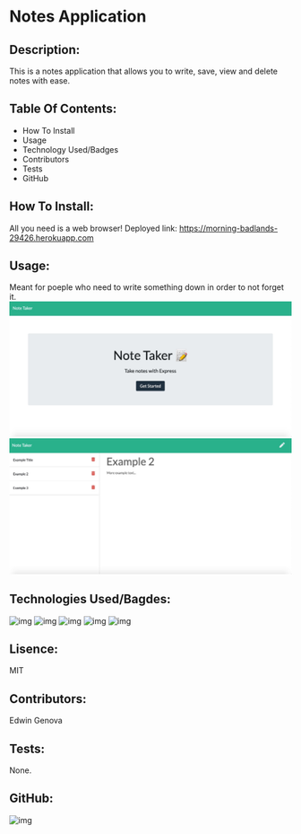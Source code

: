 # Notes Application
## Description: 
This is a notes application that allows you to write, save, view and delete notes with ease.
## Table Of Contents:
* How To Install
* Usage
* Technology Used/Badges
* Contributors
* Tests
* GitHub
## How To Install: 
All you need is a web browser! Deployed link: https://morning-badlands-29426.herokuapp.com
## Usage:
Meant for poeple who need to write something down in order to not forget it.
![img](home.jpeg)
![img](example.jpeg)
## Technologies Used/Bagdes: 
![img](https://img.shields.io/badge/JavaScript-used-red)
![img](https://img.shields.io/badge/HTML-used-red)
![img](https://img.shields.io/badge/CSS-used-red)
![img](https://img.shields.io/badge/Node.JS-used-red)
![img](https://img.shields.io/badge/Heroku-used-red)
## Lisence:  
MIT
## Contributors:
Edwin Genova
## Tests:
None.
## GitHub: 
![img](https://avatars0.githubusercontent.com/u/21047601?v=4)
